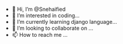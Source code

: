 - 👋 Hi, I’m @Snehaified
- 👀 I’m interested in coding...
- 🌱 I’m currently learning django language...
- 💞️ I’m looking to collaborate on ...
- 📫 How to reach me ...

<!---
Snehaified/Snehaified is a ✨ special ✨ repository because its `README.md` (this file) appears on your GitHub profile.
You can click the Preview link to take a look at your changes.
--->
